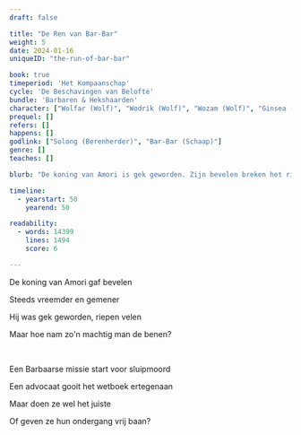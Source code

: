```yaml
---
draft: false

title: "De Ren van Bar-Bar"
weight: 5
date: 2024-01-16
uniqueID: "the-run-of-bar-bar"

book: true
timeperiod: 'Het Kompaanschap'
cycle: 'De Beschavingen van Belofte'
bundle: 'Barbaren & Hekshaarden'
character: ["Wolfar (Wolf)", "Wodrik (Wolf)", "Wozam (Wolf)", "Ginsea (Hamster)", "Bar-Bar (Schaap)", "Bipi (Big)", "Roddelrat", "Aria (Uil)"]
prequel: []
refers: []
happens: []
godlink: ["Solong (Berenherder)", "Bar-Bar (Schaap)"]
genre: []
teaches: []

blurb: "De koning van Amori is gek geworden. Zijn bevelen breken het rijk op. Natuurlijk wil geen enkele nette Amori diens poten vuil maken, dus schakelen ze de onvoorspelbare Barbaren in voor een duistere missie."

timeline:
  - yearstart: 50
    yearend: 50

readability:
  - words: 14399
    lines: 1494
    score: 6

---
```


De koning van Amori gaf bevelen

Steeds vreemder en gemener

Hij was gek geworden, riepen velen

Maar hoe nam zo'n machtig man de benen?

&nbsp;

Een Barbaarse missie start voor sluipmoord

Een advocaat gooit het wetboek ertegenaan

Maar doen ze wel het juiste

Of geven ze hun ondergang vrij baan?